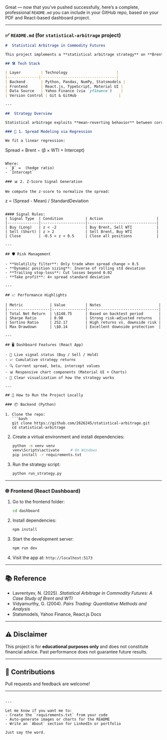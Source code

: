 Great — now that you've pushed successfully, here’s a complete, professional `README.md` you can include in your GitHub repo, based on your PDF and React-based dashboard project.

---

### ✅ `README.md` (for `statistical-arbitrage` project)

```markdown
#  Statistical Arbitrage in Commodity Futures

This project implements a **statistical arbitrage strategy** on **Brent and WTI crude oil futures**, modeling their spread using linear regression and identifying trading signals through z-scores. A custom-built **React.js web dashboard** is included to visualize strategy performance and insights.

## 🛠 Tech Stack

| Layer         | Technology                      |
|--------------|----------------------------------|
| Backend       | Python, Pandas, NumPy, Statsmodels |
| Frontend      | React.js, TypeScript, Material UI |
| Data Source   | Yahoo Finance (via `yfinance`)    |
| Version Control | Git & GitHub                   |

---

##  Strategy Overview

Statistical arbitrage exploits **mean-reverting behavior** between correlated assets. Here, we use the historical cointegration between Brent (`BZ=F`) and WTI (`CL=F`) crude oil futures these two assets have shown to have a high correlation between them and they have explaoited the contegency of how stable they are in the long run providing equilibrium.

### 🔁 1. Spread Modeling via Regression

We fit a linear regression:

```

Spread = Brent − (β × WTI + Intercept)

```

Where:
- `β` =  (hedge ratio) 
- `Intercept` 

### 📊 2. Z-Score Signal Generation

We compute the z-score to normalize the spread:

```

z = (Spread - Mean) / StandardDeviation

````

#### Signal Rules:
| Signal Type  | Condition          | Action                        |
|--------------|--------------------|-------------------------------|
| Buy (Long)   | z < -2             | Buy Brent, Sell WTI           |
| Sell (Short) | z > 2              | Sell Brent, Buy WTI           |
| Close        | -0.5 < z < 0.5     | Close all positions           |

---

## 🛡️ Risk Management

- **Volatility filter**: Only trade when spread change > 0.5
- **Dynamic position sizing**: Inverse of rolling std deviation
- **Trailing stop-loss**: Cut losses beyond 0.02
- **Take profit**: 4× spread standard deviation

---

## 📈 Performance Highlights

| Metric            | Value         | Notes                          |
|-------------------|---------------|--------------------------------|
| Total Net Return  | \$148.75      | Based on backtest period       |
| Sharpe Ratio      | 0.98          | Strong risk-adjusted returns   |
| Sortino Ratio     | 252.17        | High returns vs. downside risk |
| Max Drawdown      | \$0.14        | Excellent downside protection  |

---

## 🖥️ Dashboard Features (React App)

- 🔄 Live signal status (Buy / Sell / Hold)
- 📈 Cumulative strategy returns
- 🔍 Current spread, beta, intercept values
- 📊 Responsive chart components (Material UI + Charts)
- 🧠 Clear visualization of how the strategy works

---

## 🧪 How to Run the Project Locally

### 📦 Backend (Python)

1. Clone the repo:
   ```bash
   git clone https://github.com/2626245/statistical-arbitrage.git
   cd statistical-arbitrage
````

2. Create a virtual environment and install dependencies:

   ```bash
   python -m venv venv
   venv\Scripts\activate     # On Windows
   pip install -r requirements.txt
   ```

3. Run the strategy script:

   ```bash
   python run_strategy.py
   ```

---

### 🌐 Frontend (React Dashboard)

1. Go to the frontend folder:

   ```bash
   cd dashboard
   ```

2. Install dependencies:

   ```bash
   npm install
   ```

3. Start the development server:

   ```bash
   npm run dev
   ```

4. Visit the app at: `http://localhost:5173`

---

## 📚 Reference

* Lavrentyev, N. (2025). *Statistical Arbitrage in Commodity Futures: A Case Study of Brent and WTI*
* Vidyamurthy, G. (2004). *Pairs Trading: Quantitative Methods and Analysis*
* Statsmodels, Yahoo Finance, React.js Docs

---

## ⚠️ Disclaimer

This project is for **educational purposes only** and does not constitute financial advice. Past performance does not guarantee future results.

---

## 🙌 Contributions

Pull requests and feedback are welcome!

---

```

---

Let me know if you want me to:
- Create the `requirements.txt` from your code
- Auto-generate images or charts for the README
- Write an `About` section for LinkedIn or portfolio

Just say the word.
```
